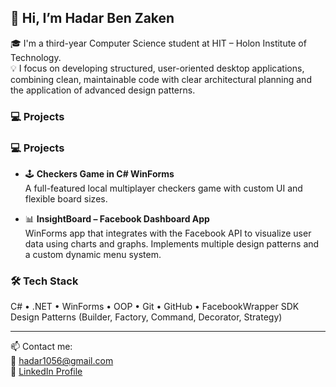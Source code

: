 ## 👋 Hi, I’m Hadar Ben Zaken

🎓 I'm a third-year Computer Science student at HIT – Holon Institute of Technology.  
💡 I focus on developing structured, user-oriented desktop applications, combining clean, maintainable code with clear architectural planning and the application of advanced design patterns.

### 💻 Projects

### 💻 Projects

- 🕹️ **Checkers Game in C# WinForms**  
  A full-featured local multiplayer checkers game with custom UI and flexible board sizes.

- 📊 **InsightBoard – Facebook Dashboard App**  
  WinForms app that integrates with the Facebook API to visualize user data using charts and graphs. Implements multiple design patterns and a custom dynamic menu system.

### 🛠️ Tech Stack
C# • .NET • WinForms • OOP • Git • GitHub • FacebookWrapper SDK  
Design Patterns (Builder, Factory, Command, Decorator, Strategy)

---

📫 Contact me:  
📧 hadar1056@gmail.com  
💼 [LinkedIn Profile](https://www.linkedin.com/in/hadar-ben-zaken-02bb1432a/)

<!--
**Hadar2001/Hadar2001** is a ✨ _special_ ✨ repository because its `README.md` (this file) appears on your GitHub profile.

Here are some ideas to get you started:

- 🔭 I’m currently working on ...
- 🌱 I’m currently learning ...
- 👯 I’m looking to collaborate on ...
- 🤔 I’m looking for help with ...
- 💬 Ask me about ...
- 📫 How to reach me: ...
- 😄 Pronouns: ...
- ⚡ Fun fact: ...
-->
